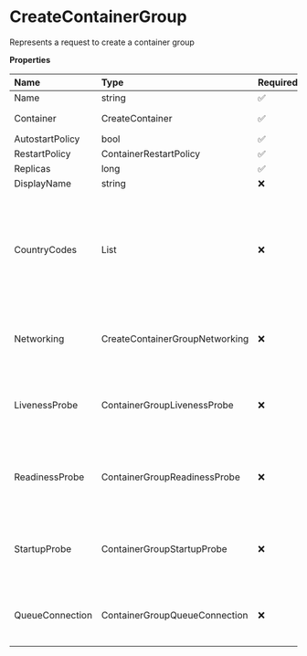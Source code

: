 # CreateContainerGroup

Represents a request to create a container group

**Properties**

| Name            | Type                           | Required | Description                                                                                     |
| :-------------- | :----------------------------- | :------- | :---------------------------------------------------------------------------------------------- |
| Name            | string                         | ✅       |                                                                                                 |
| Container       | CreateContainer                | ✅       | Represents a container                                                                          |
| AutostartPolicy | bool                           | ✅       |                                                                                                 |
| RestartPolicy   | ContainerRestartPolicy         | ✅       |                                                                                                 |
| Replicas        | long                           | ✅       |                                                                                                 |
| DisplayName     | string                         | ❌       |                                                                                                 |
| CountryCodes    | List<CountryCode>              | ❌       | List of countries nodes must be located in. Remove this field to permit nodes from any country. |
| Networking      | CreateContainerGroupNetworking | ❌       | Represents container group networking parameters                                                |
| LivenessProbe   | ContainerGroupLivenessProbe    | ❌       | Represents the container group liveness probe                                                   |
| ReadinessProbe  | ContainerGroupReadinessProbe   | ❌       | Represents the container group readiness probe                                                  |
| StartupProbe    | ContainerGroupStartupProbe     | ❌       | Represents the container group startup probe                                                    |
| QueueConnection | ContainerGroupQueueConnection  | ❌       | Represents container group queue connection                                                     |
